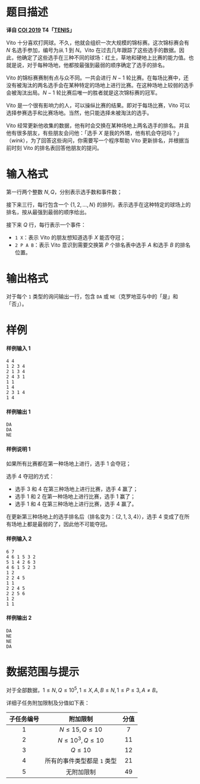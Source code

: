 
# 题目描述

**译自 [COI 2019](https://hsin.hr/coci/archive/2018_2019/) T4「[TENIS](https://hsin.hr/coci/archive/2018_2019/olympiad_tasks.pdf)」**

Vito 十分喜欢打网球。不久，他就会组织一次大规模的锦标赛。这次锦标赛会有 $N$ 名选手参加，编号为从 $1$ 到 $N$。Vito 在过去几年跟踪了这些选手的数据。因此，他确定了这些选手在三种不同的球场：红土，草地和硬地上比赛的能力值。也就是说，对于每种场地，他都按最强到最弱的顺序确定了选手的排名。

Vito 的锦标赛赛制有点与众不同。一共会进行 $N-1$ 轮比赛。在每场比赛中，还没有被淘汰的两名选手会在某种特定的场地上进行比赛。在这种场地上较弱的选手会被淘汰出局。$N-1$ 轮比赛后唯一的胜者就是这次锦标赛的冠军。

Vito 是一个很有影响力的人，可以操纵比赛的结果。即对于每场比赛，Vito 可以选择参赛选手和比赛场地。当然，他只能选择未被淘汰的选手。

Vito 经常更新他收集的数据，他有时会交换在某种场地上两名选手的排名。并且他有很多朋友，有些朋友会问他：「选手 $X$ 是我的外甥，他有机会夺冠吗？」（*wink*），为了回答这些询问，你需要写一个程序帮助 Vito 更新排名，并根据当前时刻 Vito 的排名表回答他朋友的提问。

# 输入格式

第一行两个整数 $N,Q$，分别表示选手数和事件数；

接下来三行，每行包含一个 $\{1,2,\ldots , N\}$ 的排列，表示选手在这种特定的球场上的排名，按从最强到最弱的顺序给出。

接下来 $Q$ 行，每行表示一个事件：
- `1 X`：表示 Vito 的朋友想知道选手 $X$ 能否夺冠；
- `2 P A B`：表示 Vito 意识到需要交换第 $P$ 个排名表中选手 $A$ 和选手 $B$ 的排名位置。

# 输出格式

对于每个 `1` 类型的询问输出一行，包含 `DA` 或 `NE`（克罗地亚与中的「是」和「否」）。

# 样例

#### 样例输入 1
```plain
4 4
1 2 3 4
2 1 3 4
2 4 3 1
1 1
1 4
2 3 1 4
1 4
```
#### 样例输出 1
```plain
DA
DA
NE
```
#### 样例说明 1

如果所有比赛都在第一种场地上进行，选手 $1$ 会夺冠；

选手 $4$ 夺冠的方式：
- 选手 $3$ 和 $4$ 在第三种场地上进行比赛，选手 $4$ 赢了；
- 选手 $1$ 和 $2$ 在第一种场地上进行比赛，选手 $1$ 赢了；
- 选手 $1$ 和 $4$ 在第三种场地上进行比赛，选手 $4$ 赢了。

在更新第三种场地上的选手排名后（排名变为：$\{2,1,3,4\}$），选手 $4$ 变成了在所有场地上都是最弱的了，因此他不可能夺冠。

#### 样例输入 2
```plain
6 7
4 6 1 5 3 2
5 1 4 2 6 3
4 6 1 5 2 3
1 2
2 2 4 5
1 1
2 2 4 5
2 2 5 6
1 2
1 1
```
#### 样例输出 2
```plain
DA
NE
NE
DA
```

# 数据范围与提示

对于全部数据，$1\le N,Q\le 10^5,1\le X,A,B\le N,1\le P\le 3,A\neq B$。

详细子任务附加限制及分值如下表：

|子任务编号|附加限制|分值|
|:-:|:-:|:-:|
|$1$|$N\le 15,Q\le 10$|$7$|
|$2$|$N\le 10^3,Q\le 10$|$11$|
|$3$|$Q\le 10$|$12$|
|$4$|所有的事件类型都是 `1` 类型|$21$|
|$5$|无附加限制|$49$|

